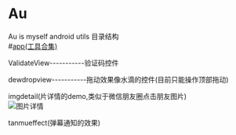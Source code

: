 # Au
Au is myself android utils
目录结构<br/>
#[app(工具合集)](https://github.com/waylen505/Au/tree/master/app/src/main/java/com/au/wxl/utils)

ValidateView-----------验证码控件<br/>

dewdropview-----------拖动效果像水滴的控件(目前只能操作顶部拖动)<br/>

imgdetail(片详情的demo,类似于微信朋友圈点击朋友图片)<br/>
![图片详情](https://github.com/waylen505/Au/blob/master/imgdetail/screen/screen.gif)<br/>

tanmueffect(弹幕通知的效果)

